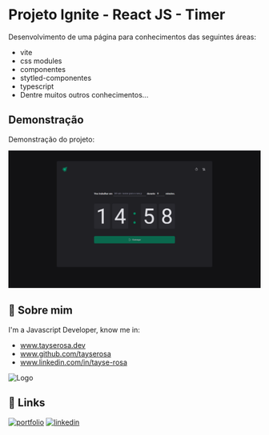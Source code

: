 
# Projeto Ignite - React JS - Timer

Desenvolvimento de uma página para conhecimentos das seguintes áreas:

- vite
- css modules
- componentes
- stytled-componentes
- typescript
- Dentre muitos outros conhecimentos...

## Demonstração

Demonstração do projeto:

![Logo](readme.png)


## 🚀 Sobre mim
I'm a Javascript Developer, know me in:
- www.tayserosa.dev
- www.github.com/tayserosa
- www.linkedin.com/in/tayse-rosa

![Logo](https://github.com/tayserosa.png)

## 🔗 Links
[![portfolio](https://img.shields.io/badge/my_portfolio-000?style=for-the-badge&logo=ko-fi&logoColor=white)](https://www.tayserosa.dev/)
[![linkedin](https://img.shields.io/badge/linkedin-0A66C2?style=for-the-badge&logo=linkedin&logoColor=white)](https://www.linkedin.com/in/tayse-rosa-3b683151/)


